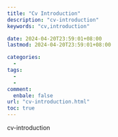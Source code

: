 ```yaml
---
title: "Cv Introduction"
description: "cv-introduction"
keywords: "cv,introduction"

date: 2024-04-20T23:59:01+08:00
lastmod: 2024-04-20T23:59:01+08:00

categories:
  -
tags:
  -
  -
comment:
  enbale: false
url: "cv-introduction.html"
toc: true
---
```


cv-introduction

<!--more-->
